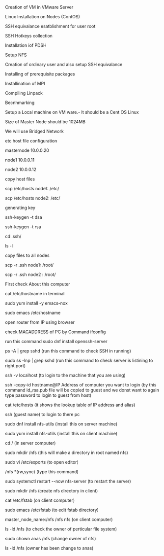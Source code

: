 ﻿Creation of VM in VMware Server

Linux Installation on Nodes (ContOS)

SSH equivalance esatblishment for user root

SSH Hotkeys collection

Installation iof PDSH

Setup NFS

Creation of ordinary user and also setup SSH equivalance

Installing of prerequisite packages

Installination of MPI

Compiling Linpack

Becnhmarking





Setup a Local machine on VM ware.- It should be a Cent OS Linux

Size of Master Node should be 1024MB

We will use Bridged Network



etc host file configuration

masternode 10.0.0.20

node1 10.0.0.11

node2 10.0.0.12

copy host files

scp /etc/hosts node1: /etc/

scp /etc/hosts node2: /etc/

generating key

ssh-keygen -t dsa

ssh-keygen -t rsa

cd .ssh/

ls -l

copy files to all nodes

scp -r .ssh node1: /root/

scp -r .ssh node2	: /root/









First check About this computer

cat /etc/hostname in terminal

sudo yum install -y emacs-nox

sudo emacs /etc/hostname

open router from IP using browser

check MACADDRESS of PC by Command ifconfig

run this command sudo dnf install openssh-server

ps -A | grep sshd (run this command to check SSH in running)

sudo ss -lnp | grep sshd (run this command to check server is listining to right port)

ssh -v localhost (to login to the machine that you are using)

ssh -copy-id hostname@IP Address of computer you want to login (by this command id\_rsa.pub file will be copied to guest and we donst want to again type password to login to guest from host)

cat /etc/hosts (it shows the lookup table of IP address and alias)

ssh (guest name) to login to there pc

sudo dnf install nfs-utils (install this on server machine)

sudo yum install nfs-utils (install this on client machine)

cd / (in server computer)

sudo mkdir /nfs (this will make a directory in root named nfs)

sudo vi /etc/exports (to open editor)

/nfs \*(rw,sync) (type this command)

sudo systemctl restart --now nfs-server (to restart the server)

sudo mkdir /nfs (create nfs directory in client)

cat /etc/fstab (on client computer)

sudo emacs /etc/fstab (to edit fstab directory)

master\_node\_name:/nfs /nfs nfs (on client computer)

ls -ld /nfs (to check the owner of perticular file system)

sudo chown anas /nfs (change owner of nfs)

ls -ld /nfs (owner has been change to anas)

